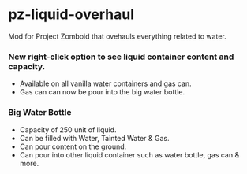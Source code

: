 # pz-liquid-overhaul
Mod for Project Zomboid that ovehauls everything related to water.

### New right-click option to see liquid container content and capacity.
- Available on all vanilla water containers and gas can.
- Gas can can now be pour into the big water bottle.

### Big Water Bottle
- Capacity of 250 unit of liquid.
- Can be filled with Water, Tainted Water & Gas.
- Can pour content on the ground.
- Can pour into other liquid container such as water bottle, gas can & more.
